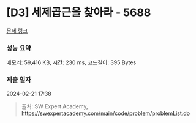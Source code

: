 # [D3] 세제곱근을 찾아라 - 5688 

[문제 링크](https://swexpertacademy.com/main/code/problem/problemDetail.do?contestProbId=AWXVyCaKugQDFAUo) 

### 성능 요약

메모리: 59,416 KB, 시간: 230 ms, 코드길이: 395 Bytes

### 제출 일자

2024-02-21 17:38



> 출처: SW Expert Academy, https://swexpertacademy.com/main/code/problem/problemList.do